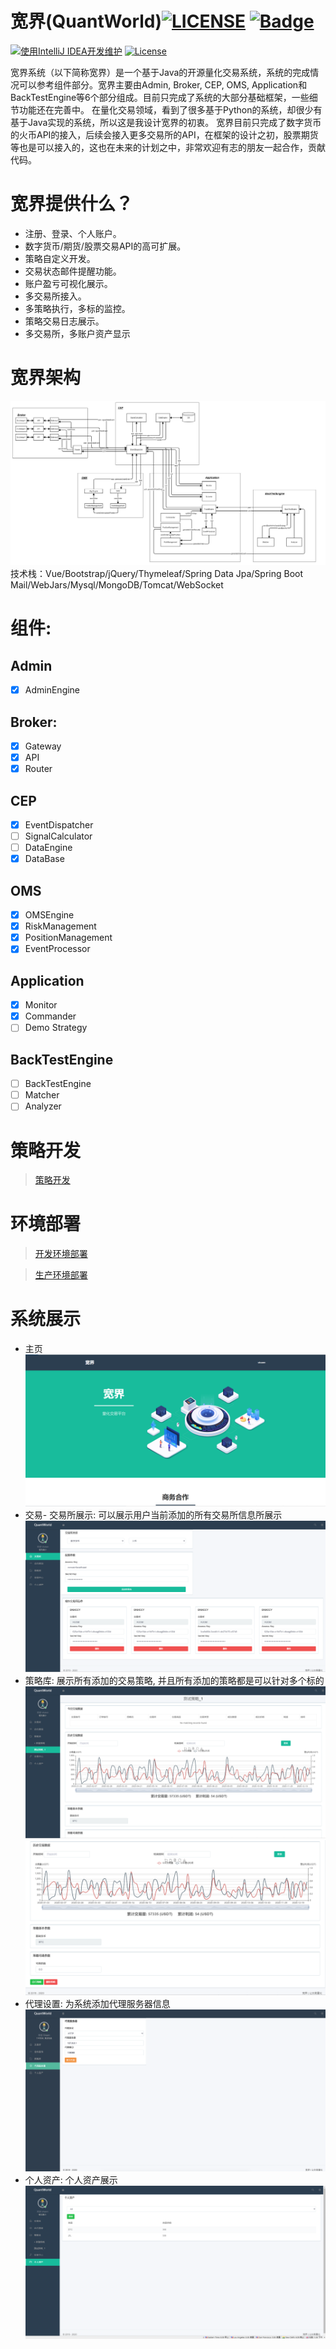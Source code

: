 # 宽界(QuantWorld)[![LICENSE](https://img.shields.io/badge/License-Anti%20996-blue.svg)](https://github.com/996icu/996.ICU/blob/master/LICENSE) [![Badge](https://img.shields.io/badge/Link-996.icu-red.svg)](https://996.icu/#/zh_CN)

[![使用IntelliJ IDEA开发维护](https://img.shields.io/badge/IntelliJ%20IDEA-提供支持-blue.svg)](https://www.jetbrains.com/?from=WxJava-weixin-java-tools)
[![License](https://img.shields.io/badge/License-Apache--2.0-green)](https://opensource.org/licenses/Apache-2.0)

宽界系统（以下简称宽界）是一个基于Java的开源量化交易系统，系统的完成情况可以参考组件部分。宽界主要由Admin, Broker, CEP, OMS, Application和BackTestEngine等6个部分组成。目前只完成了系统的大部分基础框架，一些细节功能还在完善中。
在量化交易领域，看到了很多基于Python的系统，却很少有基于Java实现的系统，所以这是我设计宽界的初衷。
宽界目前只完成了数字货币的火币API的接入，后续会接入更多交易所的API，在框架的设计之初，股票期货等也是可以接入的，这也在未来的计划之中，非常欢迎有志的朋友一起合作，贡献代码。

# 宽界提供什么？

- 注册、登录、个人账户。
- 数字货币/期货/股票交易API的高可扩展。
- 策略自定义开发。
- 交易状态邮件提醒功能。
- 账户盈亏可视化展示。
- 多交易所接入。
- 多策略执行，多标的监控。
- 策略交易日志展示。
- 多交易所，多账户资产显示


# 宽界架构

![](https://github.com/SouthernYard/SouthernYard.github.io/blob/master/images/pasted-58.png)
技术栈：Vue/Bootstrap/jQuery/Thymeleaf/Spring Data Jpa/Spring Boot Mail/WebJars/Mysql/MongoDB/Tomcat/WebSocket

# 组件:

## Admin
- [X] AdminEngine

## Broker:
- [X] Gateway  
- [X] API
- [X] Router

## CEP
- [X] EventDispatcher
- [ ] SignalCalculator
- [ ] DataEngine
- [X] DataBase

## OMS
- [X] OMSEngine
- [X] RiskManagement
- [X] PositionManagement
- [X] EventProcessor

## Application
- [X] Monitor
- [X] Commander
- [ ] Demo Strategy

## BackTestEngine
- [ ] BackTestEngine
- [ ] Matcher
- [ ] Analyzer

# 策略开发
> [策略开发](https://github.com/QuantWorldOrg/QuantWorld/wiki/%E8%87%AA%E5%AE%9A%E4%B9%89%E7%AD%96%E7%95%A5%E5%BC%80%E5%8F%91)

# 环境部署
> [开发环境部署](https://github.com/QuantWorldOrg/QuantWorld/wiki/%E5%BC%80%E5%8F%91%E7%8E%AF%E5%A2%83%E9%83%A8%E7%BD%B2)

> [生产环境部署](https://github.com/QuantWorldOrg/QuantWorld/wiki/%E7%94%9F%E4%BA%A7%E7%8E%AF%E5%A2%83%E9%83%A8%E7%BD%B2)

# 系统展示

- 主页
![](https://github.com/SouthernYard/SouthernYard.github.io/blob/master/images/pasted-61.png)
- 交易- 交易所展示: 可以展示用户当前添加的所有交易所信息所展示
![](https://github.com/SouthernYard/SouthernYard.github.io/blob/master/images/pasted-59.png)
- 策略库: 展示所有添加的交易策略, 并且所有添加的策略都是可以针对多个标的
![](https://github.com/SouthernYard/SouthernYard.github.io/blob/master/images/pasted-62.png)
![](https://github.com/SouthernYard/SouthernYard.github.io/blob/master/images/pasted-63.png)
- 代理设置: 为系统添加代理服务器信息
![](https://github.com/SouthernYard/SouthernYard.github.io/blob/master/images/pasted-65.png)
- 个人资产: 个人资产展示
![](https://github.com/SouthernYard/SouthernYard.github.io/blob/master/images/pasted-64.png)
